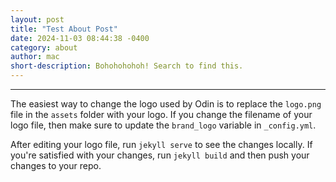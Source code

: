 ```yaml
---
layout: post
title: "Test About Post"
date: 2024-11-03 08:44:38 -0400
category: about
author: mac
short-description: Bohohohohoh! Search to find this.
---
```


-----

The easiest way to change the logo used by Odin is to replace the `logo.png` file in the `assets` folder with your logo. If you change the filename of your logo file, then make sure to update the `brand_logo` variable in `_config.yml`.

After editing your logo file, run `jekyll serve` to see the changes locally. If you're satisfied with your changes, run `jekyll build` and then push your changes to your repo.
